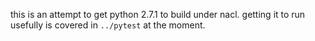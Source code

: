 this is an attempt to get python 2.7.1 to build under nacl. getting it to run usefully is covered in `../pytest` at the moment.
